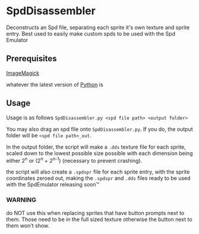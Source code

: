 # SpdDisassembler
Deconstructs an Spd file, separating each sprite it's own texture and sprite entry. Best used to easily make custom spds to be used with the Spd Emulator

## Prerequisites
[ImageMagick](https://imagemagick.org/script/download.php)

whatever the latest version of [Python](https://www.python.org/downloads/) is

## Usage
Usage is as follows `SpdDisassembler.py <spd file path> <output folder>`

You may also drag an spd file onto `SpdDisassembler.py`. If you do, the output folder will be `<spd file path>_out`.

In the output folder, the script will make a `.dds` texture file for each sprite, scaled down to the lowest possible size possible with each dimension being either 2<sup>n</sup> or (2<sup>n</sup> + 2<sup>n-1</sup>) (necessary to prevent crashing).

the script will also create a `.spdspr` file for each sprite entry, with the sprite coordinates zeroed out, making the `.spdspr` and `.dds` files ready to be used with the SpdEmulator releasing soon:tm:

### WARNING
do NOT use this when replacing sprites that have button prompts next to them. Those need to be in the full sized texture otherwise the button next to them won't show.
